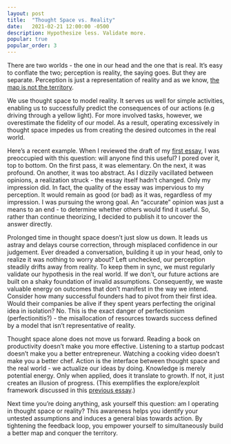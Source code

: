 ```yaml
---
layout: post
title:  "Thought Space vs. Reality"
date:   2021-02-21 12:00:00 -0500
description: Hypothesize less. Validate more.
popular: true
popular_order: 3
---
```

There are two worlds - the one in our head and the one that is real. It’s easy to conflate the two; perception is reality, the saying goes. But they are separate. Perception is just a representation of reality and as we know, [the map is not the territory](https://en.wikipedia.org/wiki/Map%E2%80%93territory_relation).

We use thought space to model reality. It serves us well for simple activities, enabling us to successfully predict the consequences of our actions (e.g driving through a yellow light). For more involved tasks, however, we overestimate the fidelity of our model. As a result, operating excessively in thought space impedes us from creating the desired outcomes in the real world.

Here’s a recent example. When I reviewed the draft of my [first essay]({{site.url}}/feeds-considered-harmful), I was preoccupied with this question: will anyone find this useful? I pored over it, top to bottom. On the first pass, it was elementary. On the next, it was profound. On another, it was too abstract. As I dizzily vacillated between opinions, a realization struck - the essay itself hadn’t changed. Only my impression did. In fact, the quality of the essay was impervious to my perception. It would remain as good (or bad) as it was, regardless of my impression. I was pursuing the wrong goal. An “accurate” opinion was just a means to an end - to determine whether others would find it useful. So, rather than continue theorizing, I decided to publish it to uncover the answer directly.

Prolonged time in thought space doesn’t just slow us down. It leads us astray and delays course correction, through misplaced confidence in our judgement. Ever dreaded a conversation, building it up in your head, only to realize it was nothing to worry about? Left unchecked, our perception steadily drifts away from reality. To keep them in sync, we must regularly validate our hypothesis in the real world. If we don’t, our future actions are built on a shaky foundation of invalid assumptions. Consequently, we waste valuable energy on outcomes that don’t manifest in the way we intend. Consider how many successful founders had to pivot from their first idea. Would their companies be alive if they spent years perfecting the original idea in isolation? No. This is the exact danger of perfectionism (perfectionitis?) - the misallocation of resources towards success defined by a model that isn’t representative of reality. 

Thought space alone does not move us forward. Reading a book on productivity doesn’t make you more effective. Listening to a startup podcast doesn’t make you a better entrepreneur. Watching a cooking video doesn’t make you a better chef. Action is the interface between thought space and the real world - we actualize our ideas by doing. Knowledge is merely potential energy. Only when applied, does it translate to growth. If not, it just creates an illusion of progress. (This exemplifies the explore/exploit framework discussed in this [previous essay]({{site.url}}/feeds-considered-harmful).)

Next time you’re doing anything, ask yourself this question: am I operating in thought space or reality? This awareness helps you identify your untested assumptions and induces a general bias towards action. By tightening the feedback loop, you empower yourself to simultaneously build a better map and conquer the territory.
